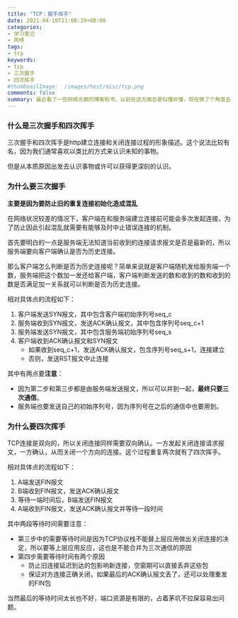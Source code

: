 ```yaml
---
title: "TCP：握手挥手"
date: 2021-04-18T21:08:29+08:00
categories:
- 学习笔记
- 网络
tags:
- tcp
keywords:
- tcp
- 三次握手
- 四次挥手
#thumbnailImage:  /images/host/misc/tcp.png
comments: false
summary: 最近看了一些网络方面的博客和书，以前在这方面总是似懂非懂，现在换了个角度去重新认识和学习总算搞清楚了一点。就从非常基础的TCP三次握手四次挥手过程开始，梳理网络知识。
---
```


<!--more-->

### 什么是三次握手和四次挥手

三次握手和四次挥手是http建立连接和关闭连接过程的形象描述。这个说法比较有名，因为我们通常喜欢以类比的方式来认识未知的事物。

但是从本质原因出发去认识事物或许可以获得更深刻的认识。

### 为什么要三次握手

**主要是因为要防止旧的重复连接初始化造成混乱**

在网络状况较差的情况下，客户端在和服务端建立连接前可能会多次发起连接，为了防止因此引起混乱就需要有能够及时中止错误连接的机制。

首先要明白的一点是服务端无法知道当前收到的连接请求报文是否是最新的，所以服务端要向客户端确认是否为历史连接。

那么客户端怎么判断是否为历史连接呢？简单来说就是客户端随机发给服务端一个数，服务端把这个数加一发还给客户端，客户端判断发送的数和收到的数和收到的数是否满足加一关系就可以判断是否为历史连接。

相对具体点的流程如下：

1. 客户端发送SYN报文，其中包含客户端初始序列号seq_c
2. 服务端收到SYN报文，发送ACK确认报文，其中包含序列号seq_c+1
3. 服务端发送SYN报文，其中包含服务端初始序列号seq_s
4. 客户端收到ACK确认报文和SYN报文
    - 如果收到seq_c+1，发送ACK确认报文，包含序列号seq_s+1，连接建立
    - 否则，发送RST报文中止连接

其中有两点要**注意**：

- 因为第二步和第三步都是由服务端发送报文，所以可以并到一起，**最终只要三次通信**。
- 服务端也要发送自己的初始序列号，因为序列号在之后的通信中也要用到。

### 为什么要四次挥手

TCP连接是双向的，所以关闭连接同样需要双向确认。一方发起关闭连接请求报文，一方确认，从而关闭一个方向的连接。这个过程重复两次就有了四次挥手。

相对具体点的流程如下：

1. A端发送FIN报文
2. B端收到FIN报文，发送ACK确认报文
3. 等待一端时间后，B端发送FIN报文
4. A端收到FIN报文，发送ACK确认报文并等待一段时间

其中两段等待时间需要注意：

- 第三步中的需要等待时间是因为TCP协议栈不能替上层应用做出关闭连接的决定，所以要等上层应用反应，这也是不能合并为三次通信的原因
- 第四步需要等待时间有两个原因
    - 防止旧连接延迟到达的包影响新连接，空窗期可以直接丢弃这些包
    - 保证对方连接正确关闭，如果最后的ACK确认报文丢了，还可以处理重发的FIN包

当然最后的等待时间太长也不好，端口资源是有限的，占着茅坑不拉屎容易出问题。

